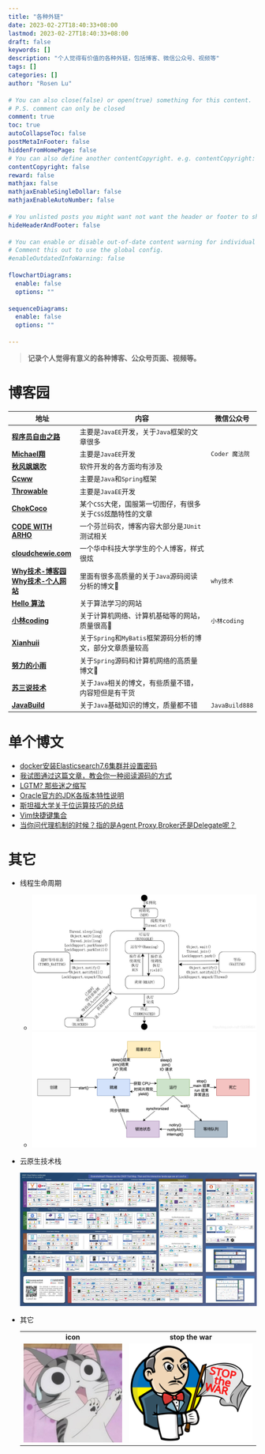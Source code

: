 ```yaml
---
title: "各种外链"
date: 2023-02-27T18:40:33+08:00
lastmod: 2023-02-27T18:40:33+08:00
draft: false
keywords: []
description: "个人觉得有价值的各种外链，包括博客、微信公众号、视频等"
tags: []
categories: []
author: "Rosen Lu"

# You can also close(false) or open(true) something for this content.
# P.S. comment can only be closed
comment: true
toc: true
autoCollapseToc: false
postMetaInFooter: false
hiddenFromHomePage: false
# You can also define another contentCopyright. e.g. contentCopyright: "This is another copyright."
contentCopyright: false
reward: false
mathjax: false
mathjaxEnableSingleDollar: false
mathjaxEnableAutoNumber: false

# You unlisted posts you might want not want the header or footer to show
hideHeaderAndFooter: false

# You can enable or disable out-of-date content warning for individual post.
# Comment this out to use the global config.
#enableOutdatedInfoWarning: false

flowchartDiagrams:
  enable: false
  options: ""

sequenceDiagrams: 
  enable: false
  options: ""

---
```


> **记录个人觉得有意义的各种博客、公众号页面、视频等。**

# 博客园

| 地址                                                         | 内容                                                         | 微信公众号     |
| ------------------------------------------------------------ | ------------------------------------------------------------ | -------------- |
| **[程序员自由之路](https://www.cnblogs.com/54chensongxia/)** | 主要是`JavaEE`开发，关于`Java`框架的文章很多                 |                |
| **[Michael翔](https://www.cnblogs.com/michael-xiang/)**      | 主要是`JavaEE`开发                                           | `Coder 魔法院` |
| **[秋风飒飒吹](https://www.cnblogs.com/wwjj4811/)**          | 软件开发的各方面均有涉及                                     |                |
| **[Ccww](https://www.cnblogs.com/Ccwwlx)**                   | 主要是`Java`和`Spring`框架                                   |                |
| **[Throwable](https://www.cnblogs.com/throwable)**           | 主要是`JavaEE`开发                                           |                |
| [**ChokCoco**](https://www.cnblogs.com/coco1s)               | 某个`CSS`大佬，国服第一切图仔，有很多关于`CSS`炫酷特性的文章 |                |
| [**CODE WITH ARHO**](https://www.arhohuttunen.com)           | 一个芬兰码农，博客内容大部分是`JUnit`测试相关                |                |
| [**cloudchewie.com**](https://cloudchewie.com/)              | 一个华中科技大学学生的个人博客，样式很炫                     |                |
| [**Why技术-博客园**](https://www.cnblogs.com/thisiswhy/)<br/>[**Why技术-个人网站**](https://www.whywhy.vip/) | 里面有很多高质量的关于`Java`源码阅读分析的博文💚              | `why技术`      |
| [**Hello 算法**](https://www.hello-algo.com/)                | 关于算法学习的网站                                           |                |
| [**小林coding**](https://xiaolincoding.com/)                 | 关于计算机网络、计算机基础等的网站，质量很高💚                | `小林coding`   |
| [**Xianhuii**](https://www.cnblogs.com/Xianhuii/)            | 关于`Spring`和`MyBatis`框架源码分析的博文，部分文章质量较高  |                |
| [**努力的小雨**](https://www.cnblogs.com/guoxiaoyu/)         | 关于`Spring`源码和计算机网络的高质量博文💚                    |                |
| [**苏三说技术**](https://www.cnblogs.com/12lisu)             | 关于`Java`相关的博文，有些质量不错，内容短但是有干货         |                |
| [**JavaBuild**](https://www.cnblogs.com/JavaBuild)           | 关于`Java`基础知识的博文，质量都不错                         | `JavaBuild888` |

# 单个博文

* [docker安装Elasticsearch7.6集群并设置密码](https://www.cnblogs.com/woshimrf/p/docker-es7.html)
* [我试图通过这篇文章，教会你一种阅读源码的方式](https://www.cnblogs.com/thisiswhy/p/17261155.html)
* [LGTM? 那些迷之缩写](https://farer.org/2017/03/01/code-review-acronyms/)
* [Oracle官方的JDK各版本特性说明](https://docs.oracle.com/en/java/javase/18/language/java-language-changes.html)
* [斯坦福大学关于位运算技巧的总结](https://graphics.stanford.edu/~seander/bithacks.html)
* [Vim快捷键集合](https://linux.cn/article-8144-1.html)
* [当你问代理机制的时候？指的是Agent,Proxy,Broker还是Delegate呢？](https://cloud.tencent.com/developer/article/1470232)

# 其它

* 线程生命周期

  * ![线程生命周期](/blog_img/links/线程生命周期.jpg "线程生命周期")
  * ![线程状态切换](/blog_img/links/线程状态切换.png "线程状态切换")

* 云原生技术栈

  ![云原生技术栈](/blog_img/links/云原生.jpg "云原生技术栈")

* 其它

  <table>
    <tbody style="text-align:center">
      <tr>
  	  <td><b>icon</b></td>
  	  <td><b>stop the war</b></td>
  	</tr>
  	<tr>
  	  <td><img style="height:200px" src="/blog_img/links/flying_fox.jfif"/></td>
  	  <td><img style="height:200px" src="/blog_img/links/Jenkins-stop-the-war.svg"/></td>
  	</tr>
    </tbody>
  </table>

